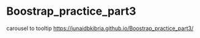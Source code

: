 # Boostrap_practice_part3
carousel to tooltip
https://junaidbkibria.github.io/Boostrap_practice_part3/

